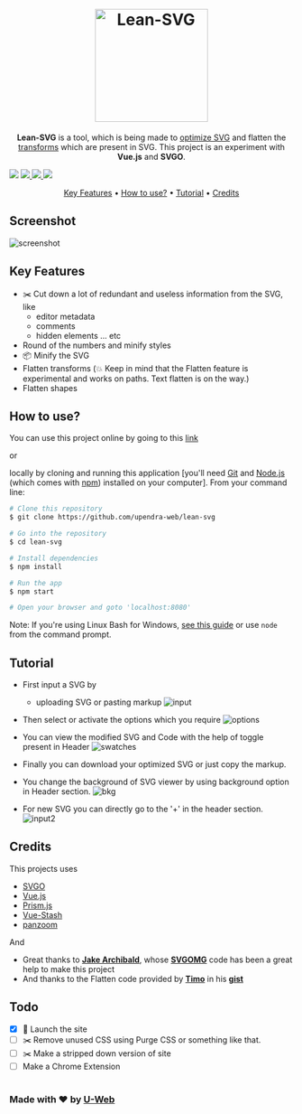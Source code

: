<h1 align="center">
  <br>
  <a href="https://github.com/upendra-web/lean-svg"><img src="https://i.imgur.com/NxY3x6B.png"
      alt="Lean-SVG" width="200"></a>
</h1>


<p align="center"><b>Lean-SVG</b> is a tool, which is being made to <u>optimize SVG</u> and flatten the <u>transforms</u>
  which are present in SVG. This project is an experiment with <b>Vue.js</b> and <b>SVGO</b>.</p>


<p align="center">

  <a href="#"><img src="https://img.shields.io/github/license/mashape/apistatus.svg?style=for-the-badge"></a>
  <a href="#">
    <img src="https://img.shields.io/badge/contributions-welcome-blue.svg?style=for-the-badge">
  </a>
  <a href="https://vuejs.org/">
    <img src="https://img.shields.io/badge/Made%20with-vue-green.svg?style=for-the-badge" target="_blank">
  </a>
  <a href="https://github.com/svg/svgo">
    <img src="https://img.shields.io/badge/Made%20with-SVGO-orange.svg?style=for-the-badge" target="_blank">
  </a>

</p>


<p align="center">
  <a href="#key-features">Key Features</a> •
  <a href="#how-to-use">How to use?</a> •
  <a href="#tutorial">Tutorial</a> •
  <a href="#credits">Credits</a>
</p>

## Screenshot

![screenshot](https://i.imgur.com/7tqJff6.gif)


## Key Features

* ✂️ Cut down a lot of redundant and useless information from the SVG, like
  - editor metadata
  - comments
  - hidden elements ... etc
* Round of the numbers and minify styles
* 📦 Minify the SVG
* Flatten transforms (💥 Keep in mind that the Flatten feature is experimental and works on paths. Text flatten is on
the way.)
* Flatten shapes


## How to use?
You can use this project online by going to this [link](https://lean-svg.netlify.com/)

or 

locally by cloning and running this application [you'll need [Git](https://git-scm.com) and
[Node.js](https://nodejs.org/en/download/) (which comes with [npm](http://npmjs.com)) installed on your computer]. From
your command line:

```bash
# Clone this repository
$ git clone https://github.com/upendra-web/lean-svg

# Go into the repository
$ cd lean-svg

# Install dependencies
$ npm install

# Run the app
$ npm start

# Open your browser and goto 'localhost:8080'
```

Note: If you're using Linux Bash for Windows, [see this
guide](https://www.howtogeek.com/261575/how-to-run-graphical-linux-desktop-applications-from-windows-10s-bash-shell/)
or use `node` from the command prompt.


## Tutorial

* First input a SVG by
  - uploading SVG or pasting markup
![input](https://i.imgur.com/Dq8pHcF.png)

* Then select or activate the options which you require
![options](https://i.imgur.com/lUO9Acg.png)

* You can view the modified SVG and Code with the help of toggle present in Header
![swatches](https://i.imgur.com/M4Ohcl4.png)

* Finally you can download your optimized SVG or just copy the markup.

* You change the background of SVG viewer by using background option in Header section.
![bkg](https://i.imgur.com/bzQKdrU.png)

* For new SVG you can directly go to the '+' in the header section.
![input2](https://i.imgur.com/JJGLZrR.png)


## Credits

This projects uses

- [SVGO](https://github.com/svg/svgo)
- [Vue.js](https://vuejs.org/)
- [Prism.js](https://prismjs.com/)
- [Vue-Stash](https://github.com/cklmercer/vue-stash)
- [panzoom](https://github.com/anvaka/panzoom)

And

- Great thanks to <a href="https://github.com/jakearchibald" target="_blank"><b>Jake Archibald</b></a>,
whose <a href="https://github.com/jakearchibald/svgomg" target="_blank"><b>SVGOMG</b></a> code has been a
great help to make this project
- And thanks to the Flatten code provided by <a href="https://github.com/timo22345" target="_blank"><b>Timo</b></a>
in his <a href="https://gist.github.com/timo22345/9413158" target="_blank"><b>gist</b></a>

## Todo

- [x] 🚀 Launch the site
- [ ] ✂️ Remove unused CSS using Purge CSS or something like that. 
- [ ] ✂️ Make a stripped down version of site 
- [ ] Make a Chrome Extension

#

### Made with ❤️ by [U-Web](https://github.com/upendra-web)